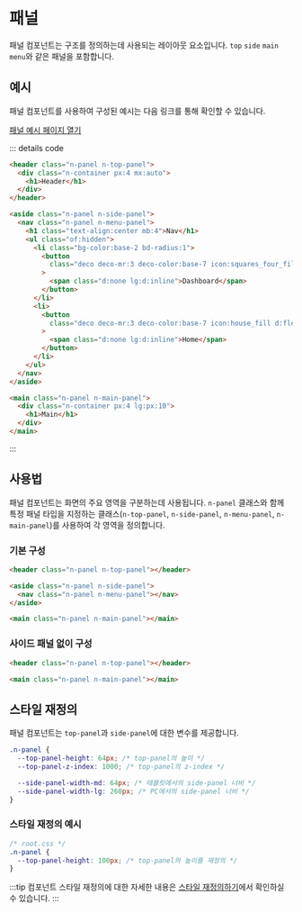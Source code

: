 <script setup>
import ExampleSection from "../components/ExampleSection.vue";
</script>

# 패널

패널 컴포넌트는 구조를 정의하는데 사용되는 레이아웃 요소입니다. `top` `side` `main` `menu`와 같은 패널을 포함합니다.

## 예시

패널 컴포넌트를 사용하여 구성된 예시는 다음 링크를 통해 확인할 수 있습니다.

<a href="/newtil-css/panel.html" target="_blank" class="n-btn color:base-1 txt-deco-ln:none w:100p">
  <span class="deco deco-pos:right deco-color:base-1  deco-size:2 icon:arrow_right">
    패널 예시 페이지 열기
  </span>
</a>

::: details code

```html
<header class="n-panel n-top-panel">
  <div class="n-container px:4 mx:auto">
    <h1>Header</h1>
  </div>
</header>

<aside class="n-panel n-side-panel">
  <nav class="n-panel n-menu-panel">
    <h1 class="text-align:center mb:4">Nav</h1>
    <ul class="of:hidden">
      <li class="bg-color:base-2 bd-radius:1">
        <button
          class="deco deco-mr:3 deco-color:base-7 icon:squares_four_fill d:flex ai:center p:2 pl:3 font-size:2 font-weight:2 cursor:pointer white-space:nowrap"
        >
          <span class="d:none lg:d:inline">Dashboard</span>
        </button>
      </li>
      <li>
        <button
          class="deco deco-mr:3 deco-color:base-7 icon:house_fill d:flex ai:center p:2 pl:3 font-size:2 font-weight:2 cursor:pointer white-space:nowrap"
        >
          <span class="d:none lg:d:inline">Home</span>
        </button>
      </li>
    </ul>
  </nav>
</aside>

<main class="n-panel n-main-panel">
  <div class="n-container px:4 lg:px:10">
    <h1>Main</h1>
  </div>
</main>
```

:::

## 사용법

패널 컴포넌트는 화면의 주요 영역을 구분하는데 사용됩니다. `n-panel` 클래스와 함께 특정 패널 타입을 지정하는 클래스(`n-top-panel`, `n-side-panel`, `n-menu-panel`, `n-main-panel`)를 사용하여 각 영역을 정의합니다.

### 기본 구성

```html
<header class="n-panel n-top-panel"></header>

<aside class="n-panel n-side-panel">
  <nav class="n-panel n-menu-panel"></nav>
</aside>

<main class="n-panel n-main-panel"></main>
```

### 사이드 패널 없이 구성

```html
<header class="n-panel n-top-panel"></header>

<main class="n-panel n-main-panel"></main>
```

## 스타일 재정의

패널 컴포넌트는 `top-panel`과 `side-panel`에 대한 변수를 제공합니다.

```css
.n-panel {
  --top-panel-height: 64px; /* top-panel의 높이 */
  --top-panel-z-index: 1000; /* top-panel의 z-index */

  --side-panel-width-md: 64px; /* 태블릿에서의 side-panel 너비 */
  --side-panel-width-lg: 260px; /* PC에서의 side-panel 너비 */
}
```

### 스타일 재정의 예시

```css
/* root.css */
.n-panel {
  --top-panel-height: 100px; /* top-panel의 높이를 재정의 */
}
```

:::tip
컴포넌트 스타일 재정의에 대한 자세한 내용은 [스타일 재정의하기](/guide/customizing)에서 확인하실 수 있습니다.
:::
